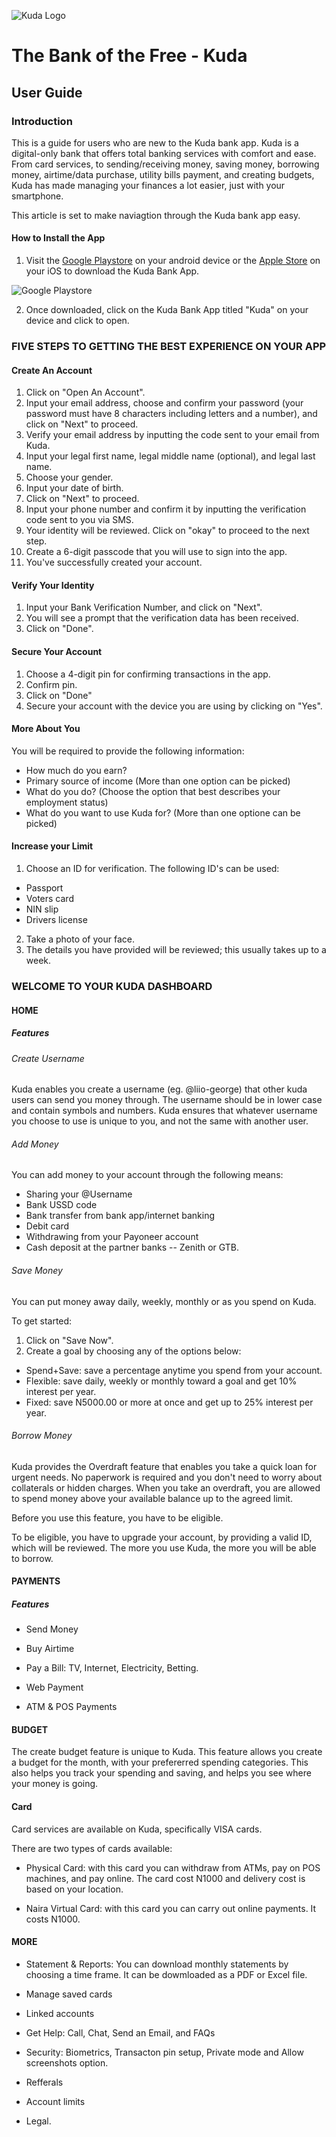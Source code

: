 ![Kuda Logo](/kuda%20logo.png)

# The Bank of the Free - Kuda

## User Guide

### Introduction

This is a guide for users who are new to the Kuda bank app. Kuda is a digital-only bank that offers total banking services with comfort and ease. From card services, to sending/receiving money, saving money, borrowing money, airtime/data purchase, utility bills payment, and creating budgets, Kuda has made managing your finances a lot easier, just with your smartphone. 

This article is set to make naviagtion through the Kuda bank app easy. 

#### How to Install the App

1. Visit the [Google Playstore](https://play.google.com/store/apps/details?id=com.kudabank.app) on your android device or the [Apple Store](https://apps.apple.com/us/app/kuda/id1467373738) on your iOS to download the Kuda Bank App.

![Google Playstore](/Screenshot_20220918-111938_Google%20Play%20Store.jpg)

2. Once downloaded, click on the Kuda Bank App titled "Kuda" on your device and click to open.


### FIVE STEPS TO GETTING THE BEST EXPERIENCE ON YOUR APP


#### Create An Account

1. Click on "Open An Account".
2. Input your email address, choose and confirm your password (your password must have 8 characters including letters and a number), and click on "Next" to proceed.
3. Verify your email address by inputting the code sent to your email from Kuda.
4. Input your legal first name, legal middle name (optional), and legal last name.
5. Choose your gender.
6. Input your date of birth. 
7. Click on "Next" to proceed.
8. Input your phone number and confirm it by inputting the verification code sent to you via SMS.
9. Your identity will be reviewed. Click on "okay" to proceed to the next step.
10. Create a 6-digit passcode that you will use to sign into the app. 
11. You've successfully created your account.


#### Verify Your Identity 

1. Input your Bank Verification Number, and click on "Next".
2. You will see a prompt that the verification data has been received.
3. Click on "Done".


#### Secure Your Account

1. Choose a 4-digit pin for confirming transactions in the app.
2. Confirm pin.
3. Click on "Done"
4. Secure your account with the device you are using by clicking on "Yes".


#### More About You 

You will be required to provide the following information:
- How much do you earn?
- Primary source of income (More than one option can be picked)
- What do you do? (Choose the option that best describes your employment status)
- What do you want to use Kuda for? (More than one optione can be picked)


#### Increase your Limit

1. Choose an ID for verification. The following ID's can be used:

- Passport 
- Voters card
- NIN slip
- Drivers license

2. Take a photo of your face. 
3. The details you have provided will be reviewed; this usually takes up to a week.


### WELCOME TO YOUR KUDA DASHBOARD 

#### HOME

##### Features 

###### Create Username

Kuda enables you create a username (eg. @liio-george) that other kuda users can send you money through. The username should be in lower case and contain symbols and numbers. Kuda ensures that whatever username you choose to use is unique to you, and not the same with another user. 

###### Add Money 

You can add money to your account through the following means:

- Sharing your @Username 
- Bank USSD code
- Bank transfer from bank app/internet banking
- Debit card
- Withdrawing from your Payoneer account
- Cash deposit at the partner banks -- Zenith or GTB.


###### Save Money 

You can put money away daily, weekly, monthly or as you spend on Kuda.

To get started:
1. Click on "Save Now".
2. Create a goal by choosing any of the options below:
- Spend+Save: save a percentage anytime you spend from your account.
- Flexible: save daily, weekly or monthly toward a goal and get 10% interest per year.
- Fixed: save N5000.00 or more at once and get up to 25% interest per year.

###### Borrow Money 

Kuda provides the Overdraft feature that enables you take a quick loan for urgent needs. No paperwork is required and you don't need to worry about collaterals or hidden charges. When you take an overdraft, you are allowed to spend money above your available balance up to the agreed limit. 

Before you use this feature, you have to be eligible.

To be eligible, you have to upgrade your account, by providing a valid ID, which will be reviewed. The more you use Kuda, the more you will be able to borrow. 


#### PAYMENTS

##### Features

- Send Money 

- Buy Airtime 

- Pay a Bill: TV, Internet, Electricity, Betting.

- Web Payment

- ATM & POS Payments


#### BUDGET

The create budget feature is unique to Kuda. This feature allows you create a budget for the month, with your prefererred spending categories. This also helps you track your spending and saving, and helps you see where your money is going.


#### Card

Card services are available on Kuda, specifically VISA cards.

There are two types of cards available: 
- Physical Card: with this card you can withdraw from ATMs, pay on POS machines, and pay online. The card cost N1000 and delivery cost is based on your location.

- Naira Virtual Card: with this card you can carry out online payments. It costs N1000.


#### MORE 

- Statement & Reports: You can download monthly statements by choosing a time frame. It can be dowmloaded as a PDF or Excel file. 

- Manage saved cards

- Linked accounts

- Get Help: Call, Chat, Send an Email, and FAQs

- Security: Biometrics, Transacton pin setup, Private mode and Allow screenshots option.

- Refferals

- Account limits

- Legal. 
